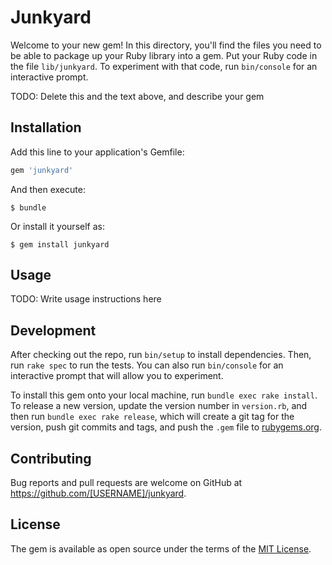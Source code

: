 # Junkyard

Welcome to your new gem! In this directory, you'll find the files you need to be able to package up your Ruby library into a gem. Put your Ruby code in the file `lib/junkyard`. To experiment with that code, run `bin/console` for an interactive prompt.

TODO: Delete this and the text above, and describe your gem

## Installation

Add this line to your application's Gemfile:

```ruby
gem 'junkyard'
```

And then execute:

    $ bundle

Or install it yourself as:

    $ gem install junkyard

## Usage

TODO: Write usage instructions here

## Development

After checking out the repo, run `bin/setup` to install dependencies. Then, run `rake spec` to run the tests. You can also run `bin/console` for an interactive prompt that will allow you to experiment.

To install this gem onto your local machine, run `bundle exec rake install`. To release a new version, update the version number in `version.rb`, and then run `bundle exec rake release`, which will create a git tag for the version, push git commits and tags, and push the `.gem` file to [rubygems.org](https://rubygems.org).

## Contributing

Bug reports and pull requests are welcome on GitHub at https://github.com/[USERNAME]/junkyard.


## License

The gem is available as open source under the terms of the [MIT License](http://opensource.org/licenses/MIT).

